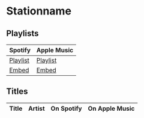 # Stationname

## Playlists

| Spotify      | Apple Music  |
| ------------ | ------------ |
| [Playlist]() | [Playlist]() |
| [Embed]()    | [Embed]()    |

## Titles

| Title | Artist | On Spotify | On Apple Music |
| ----- | ------ | ---------- | -------------- |

[use (✓) to indicate that it is not the version from the game but a similar]: #
[use ? if you are not sure if the version is correct]: #
[use ✓ or ✗ to indicate if it is available on the specific platform]: #
